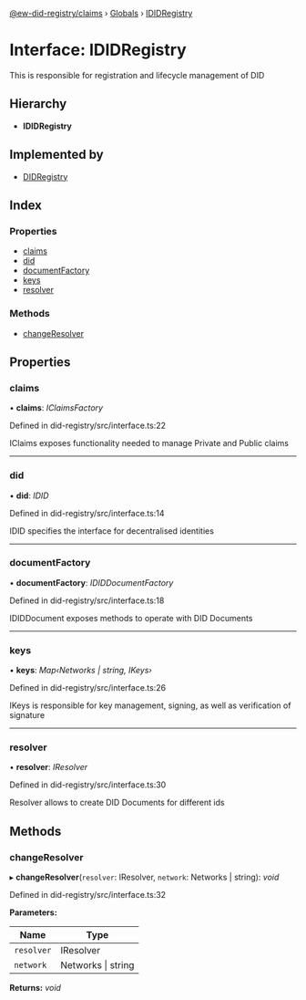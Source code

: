 [@ew-did-registry/claims](../README.md) › [Globals](../globals.md) › [IDIDRegistry](ididregistry.md)

# Interface: IDIDRegistry

This is responsible for registration and lifecycle management of DID

## Hierarchy

* **IDIDRegistry**

## Implemented by

* [DIDRegistry](../classes/didregistry.md)

## Index

### Properties

* [claims](ididregistry.md#claims)
* [did](ididregistry.md#did)
* [documentFactory](ididregistry.md#documentfactory)
* [keys](ididregistry.md#keys)
* [resolver](ididregistry.md#resolver)

### Methods

* [changeResolver](ididregistry.md#changeresolver)

## Properties

###  claims

• **claims**: *IClaimsFactory*

Defined in did-registry/src/interface.ts:22

IClaims exposes functionality needed to manage Private and Public claims

___

###  did

• **did**: *IDID*

Defined in did-registry/src/interface.ts:14

IDID specifies the interface for decentralised identities

___

###  documentFactory

• **documentFactory**: *IDIDDocumentFactory*

Defined in did-registry/src/interface.ts:18

IDIDDocument exposes methods to operate with DID Documents

___

###  keys

• **keys**: *Map‹Networks | string, IKeys›*

Defined in did-registry/src/interface.ts:26

IKeys is responsible for key management, signing, as well as verification of signature

___

###  resolver

• **resolver**: *IResolver*

Defined in did-registry/src/interface.ts:30

Resolver allows to create DID Documents for different ids

## Methods

###  changeResolver

▸ **changeResolver**(`resolver`: IResolver, `network`: Networks | string): *void*

Defined in did-registry/src/interface.ts:32

**Parameters:**

Name | Type |
------ | ------ |
`resolver` | IResolver |
`network` | Networks &#124; string |

**Returns:** *void*
